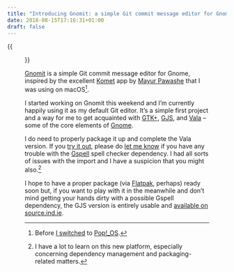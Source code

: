 ```yaml
---
title: "Introducing Gnomit: a simple Git commit message editor for Gnome"
date: 2018-08-15T17:16:31+01:00
draft: false
---
```


{{<figure src="gnomit.png" alt="Screenshot of Gnomit showing the overflow highlighting on the subject line and the automatically inserted empty line between the subject line and the rest of the commit message." caption="Gnomit helps me write better commit messages.">}}

[Gnomit](https://source.ind.ie/gnome/gnomit/gjs) is a simple Git commit message editor for Gnome, inspired by the excellent [Komet](https://github.com/zorgiepoo/Komet) app by [Mayur Pawashe](https://zgcoder.net/) that I was using on macOS[^1].

I started working on Gnomit this weekend and I’m currently happily using it as my default Git editor. It’s a simple first project and a way for me to get acquainted with [GTK+](https://www.gtk.org/), [GJS](https://gitlab.gnome.org/GNOME/gjs/wikis/Home), and [Vala](https://wiki.gnome.org/Projects/Vala) – some of the core elements of [Gnome](https://wiki.gnome.org/).

I do need to properly package it up and complete the Vala version. If you [try it out](https://source.ind.ie/gnome/gnomit/gjs), please do [let me know](https://mastodon.ar.al) if you have any trouble with the [Gspell](https://wiki.gnome.org/Projects/gspell) spell checker dependency. I had all sorts of issues with the import and I have a suspicion that you might also.[^2]

I hope to have a proper package (via [Flatpak](https://www.flatpak.org/), perhaps) ready soon but, if you want to play with it in the meanwhile and don’t mind getting your hands dirty with a possible Gspell dependency, the GJS version is entirely usable and [available on source.ind.ie](https://source.ind.ie/gnome/gnomit).

[^1]: Before [I switched](/2018/07/16/changes/) to [Pop!_OS](/2018/07/26/popos-18.04-the-state-of-the-art-in-linux-on-desktop/).

[^2]: I have a lot to learn on this new platform, especially concerning dependency management and packaging-related matters.
